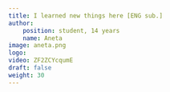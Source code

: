```yaml
---
title: I learned new things here [ENG sub.]
author:
    position: student, 14 years
    name: Aneta
image: aneta.png
logo:
video: ZF2ZCYcqumE
draft: false
weight: 30
---
```

